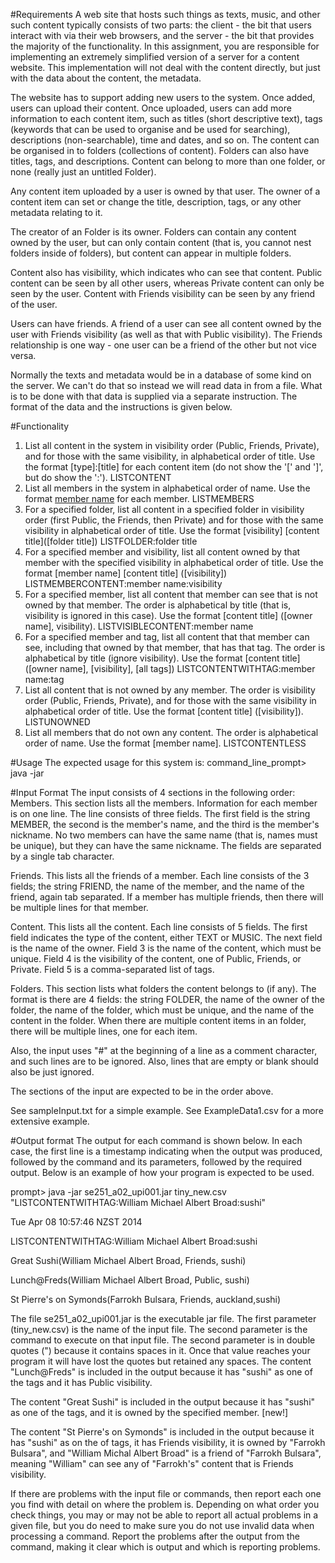 #Requirements
A web site that hosts such things as texts, music, and other such content typically consists of two parts: the client - the bit that users interact with via their web browsers, and the server - the bit that provides the majority of the functionality. In this assignment, you are responsible for implementing an extremely simplified version of a server for a content website. This implementation will not deal with the content directly, but just with the data about the content, the metadata.

The website has to support adding new users to the system. Once added, users can upload their content. Once uploaded, users can add more information to each content item, such as titles (short descriptive text), tags (keywords that can be used to organise and be used for searching), descriptions (non-searchable), time and dates, and so on. The content can be organised in to folders (collections of content). Folders can also have titles, tags, and descriptions. Content can belong to more than one folder, or none (really just an untitled Folder).

Any content item uploaded by a user is owned by that user. The owner of a content item can set or change the title, description, tags, or any other metadata relating to it.

The creator of an Folder is its owner. Folders can contain any content owned by the user, but can only contain content (that is, you cannot nest folders inside of folders), but content can appear in multiple folders.

Content also has visibility, which indicates who can see that content. Public content can be seen by all other users, whereas Private content can only be seen by the user. Content with Friends visibility can be seen by any friend of the user.

Users can have friends. A friend of a user can see all content owned by the user with Friends visibility (as well as that with Public visibility). The Friends relationship is one way - one user can be a friend of the other but not vice versa.

Normally the texts and metadata would be in a database of some kind on the server. We can't do that so instead we will read data in from a file. What is to be done with that data is supplied via a separate instruction. The format of the data and the instructions is given below.

#Functionality
1. List all content in the system in visibility order (Public, Friends, Private), and for those with the same visibility, in alphabetical order of title. Use the format [type]:[title] for each content item (do not show the '[' and ']', but do show the ':'). LISTCONTENT
2. List all members in the system in alphabetical order of name. Use the format [member name]([nickname]) for each member. LISTMEMBERS
3. For a specified folder, list all content in a specified folder in visibility order (first Public, the Friends, then Private) and for those with the same visibility in alphabetical order of title. Use the format [visibility] [content title]([folder title]) LISTFOLDER:folder title
4. For a specified member and visibility, list all content owned by that member with the specified visibility in alphabetical order of title. Use the format [member name] [content title] ([visibility]) LISTMEMBERCONTENT:member name:visibility
5. For a specified member, list all content that member can see that is not owned by that member. The order is alphabetical by title (that is, visibility is ignored in this case). Use the format [content title] ([owner name], visibility). LISTVISIBLECONTENT:member name
6. For a specified member and tag, list all content that that member can see, including that owned by that member, that has that tag. The order is alphabetical by title (ignore visibility). Use the format [content title] ([owner name], [visibility], [all tags]) LISTCONTENTWITHTAG:member name:tag
7. List all content that is not owned by any member. The order is visibility order (Public, Friends, Private), and for those with the same visibility in alphabetical order of title. Use the format [content title] ([visibility]). LISTUNOWNED
8. List all members that do not own any content. The order is alphabetical order of name. Use the format [member name]. LISTCONTENTLESS

#Usage
The expected usage for this system is:
command_line_prompt> java -jar <runnablejarfile> <datafile> <command>


#Input Format
The input consists of 4 sections in the following order:
Members. This section lists all the members. Information for each member is on one line. The line consists of three fields. The first field is the string MEMBER, the second is the member's name, and the third is the member's nickname. No two members can have the same name (that is, names must be unique), but they can have the same nickname. The fields are separated by a single tab character.

Friends. This lists all the friends of a member. Each line consists of the 3 fields; the string FRIEND, the name of the member, and the name of the friend, again tab separated. If a member has multiple friends, then there will be multiple lines for that member.

Content. This lists all the content. Each line consists of 5 fields. The first field indicates the type of the content, either TEXT or MUSIC. The next field is the name of the owner. Field 3 is the name of the content, which must be unique. Field 4 is the visibility of the content, one of Public, Friends, or Private. Field 5 is a comma-separated list of tags.

Folders. This section lists what folders the content belongs to (if any). The format is there are 4 fields: the string FOLDER, the name of the owner of the folder, the name of the folder, which must be unique, and the name of the content in the folder. When there are multiple content items in an folder, there will be multiple lines, one for each item.

Also, the input uses "#" at the beginning of a line as a comment character, and such lines are to be ignored. Also, lines that are empty or blank should also be just ignored.

The sections of the input are expected to be in the order above.

See sampleInput.txt for a simple example.
See ExampleData1.csv for a more extensive example.

#Output format
The output for each command is shown below. In each case, the first line is a timestamp indicating when the output was produced, followed by the command and its parameters, followed by the required output.
Below is an example of how your program is expected to be used.

prompt> java -jar se251_a02_upi001.jar tiny_new.csv "LISTCONTENTWITHTAG:William Michael Albert Broad:sushi"

Tue Apr 08 10:57:46 NZST 2014

LISTCONTENTWITHTAG:William Michael Albert Broad:sushi

Great Sushi(William Michael Albert Broad, Friends, sushi)

Lunch@Freds(William Michael Albert Broad, Public, sushi)

St Pierre's on Symonds(Farrokh Bulsara, Friends, auckland,sushi)


The file se251_a02_upi001.jar is the executable jar file. The first parameter (tiny_new.csv) is the name of the input file. The second parameter is the command to execute on that input file. The second parameter is in double quotes (") because it contains spaces in it. Once that value reaches your program it will have lost the quotes but retained any spaces.
The content "Lunch@Freds" is included in the output because it has "sushi" as one of the tags and it has Public visibility.

The content "Great Sushi" is included in the output because it has "sushi" as one of the tags, and it is owned by the specified member. [new!]

The content "St Pierre's on Symonds" is included in the output because it has "sushi" as on the of tags, it has Friends visibility, it is owned by "Farrokh Bulsara", and "William Michal Albert Broad" is a friend of "Farrokh Bulsara", meaning "William" can see any of "Farrokh's" content that is Friends visibility.

If there are problems with the input file or commands, then report each one you find with detail on where the problem is. Depending on what order you check things, you may or may not be able to report all actual problems in a given file, but you do need to make sure you do not use invalid data when processing a command. Report the problems after the output from the command, making it clear which is output and which is reporting problems.
